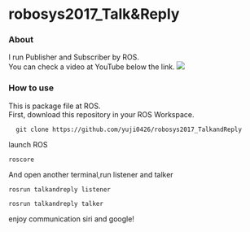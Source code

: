 # robosys2017_Talk&Reply

### About


I run Publisher and Subscriber by ROS.  
   You can check a video at YouTube below the link.
[![](http://img.youtube.com/vi/vmUefvgdaFs/0.jpg)](https://www.youtube.com/watch?v=vmUefvgdaFs)

### How to use

This is package file at ROS.  
  First, download this repository in your ROS Workspace.
```
  git clone https://github.com/yuji0426/robosys2017_TalkandReply
```

launch ROS

```
roscore
```

And open another terminal,run listener and talker

```
rosrun talkandreply listener
```
```
rosrun talkandreply talker
```

enjoy communication siri and google!
